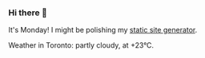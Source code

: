 ### Hi there :wave:

It's Monday! I might be polishing my [static site generator](https://github.com/bewuethr/pandoc-bash-blog).

Weather in Toronto: partly cloudy, at +23°C.

